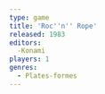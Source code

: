 ```yaml
---
type: game
title: 'Roc''n'' Rope'
released: 1983
editors: 
  -Konami
players: 1
genres:
  - Plates-formes
---
```

